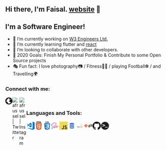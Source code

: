 <!--
**afrussel/afrussel** is a ✨ _special_ ✨ repository because its `README.md` (this file) appears on your GitHub profile.

Here are some ideas to get you started:

- 🔭 I’m currently working on [W3 Engineers Ltd.](https://w3engineers.com/)
- 🌱 I’m currently learning flutter and [react](https://reactjs.org/)
- 👯 I’m looking to collaborate on ...
- 🤔 I’m looking for help with ...
- 💬 Ask me about ...
- 📫 How to reach me: ...
- 😄 Pronouns: ...
- ⚡ Fun fact: ...
-->


## Hi there, I'm Faisal. [website](https://afrussel.com/) 👋

## I'm a Software Engineer!
- 🔭 I’m currently working on [W3 Engineers Ltd.](https://w3engineers.com/)
- 🌱 I’m currently learning flutter and [react](https://reactjs.org/)
- 👯 I’m looking to collaborate with other developers.
- 🥅 2020 Goals: Finish My Personal Portfolio & Contribute to some Open Source projects
- 🎭 Fun fact: I love photography:camera: / Fitness🏋️‍♂️ / playing Football⚽ / and Travelling🌍

### Connect with me:

[<img align="left" alt="afrussel.com" width="22px" src="https://raw.githubusercontent.com/iconic/open-iconic/master/svg/globe.svg" />][website]
[<img align="left" alt="afrussel | Twitter" width="22px" src="https://cdn.jsdelivr.net/npm/simple-icons@v3/icons/twitter.svg" />][twitter]
[<img align="left" alt="afrussel | Instagram" width="22px" src="https://cdn.jsdelivr.net/npm/simple-icons@v3/icons/instagram.svg" />][instagram]

[website]: https://afrussel.com
[twitter]: https://twitter.com/afrussel
[instagram]: https://instagram.com/russel_faisal

<br />

### Languages and Tools:

<img align="left" alt="Visual Studio Code" width="26px" src="https://raw.githubusercontent.com/github/explore/80688e429a7d4ef2fca1e82350fe8e3517d3494d/topics/visual-studio-code/visual-studio-code.png" />
<img align="left" alt="HTML5" width="26px" src="https://raw.githubusercontent.com/github/explore/80688e429a7d4ef2fca1e82350fe8e3517d3494d/topics/html/html.png" />
<img align="left" alt="CSS3" width="26px" src="https://raw.githubusercontent.com/github/explore/80688e429a7d4ef2fca1e82350fe8e3517d3494d/topics/css/css.png" />
<img align="left" alt="Sass" width="26px" src="https://raw.githubusercontent.com/github/explore/80688e429a7d4ef2fca1e82350fe8e3517d3494d/topics/sass/sass.png" />
<img align="left" alt="JavaScript" width="26px" src="https://raw.githubusercontent.com/github/explore/80688e429a7d4ef2fca1e82350fe8e3517d3494d/topics/javascript/javascript.png" />
<img align="left" alt="SQL" width="26px" src="https://raw.githubusercontent.com/github/explore/80688e429a7d4ef2fca1e82350fe8e3517d3494d/topics/sql/sql.png" />
<img align="left" alt="MySQL" width="26px" src="https://raw.githubusercontent.com/github/explore/80688e429a7d4ef2fca1e82350fe8e3517d3494d/topics/mysql/mysql.png" />
<img align="left" alt="Git" width="26px" src="https://raw.githubusercontent.com/github/explore/80688e429a7d4ef2fca1e82350fe8e3517d3494d/topics/git/git.png" />
<img align="left" alt="GitHub" width="26px" src="https://raw.githubusercontent.com/github/explore/78df643247d429f6cc873026c0622819ad797942/topics/github/github.png" />
<img align="left" alt="HTML5" width="26px" src="https://raw.githubusercontent.com/github/explore/80688e429a7d4ef2fca1e82350fe8e3517d3494d/topics/terminal/terminal.png" />

<br />
<br />
